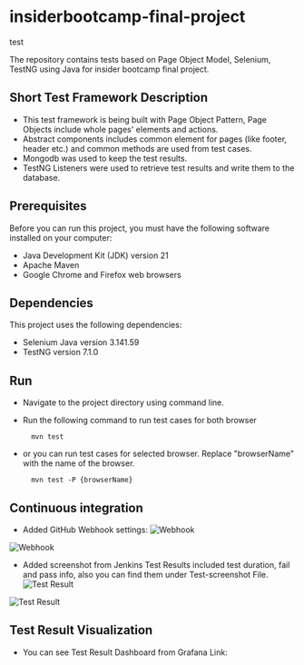 # insiderbootcamp-final-project
test


The repository contains tests based on Page Object Model, Selenium, TestNG using Java for insider bootcamp final project.

## Short Test Framework Description

-   This test framework is being built with Page Object Pattern, Page Objects include whole pages' elements and actions.
-   Abstract components includes common element for pages (like footer, header etc.) and common methods are used from test cases.
-   Mongodb was used to keep the test results.
-   TestNG Listeners were used to retrieve test results and write them to the database.

## Prerequisites
Before you can run this project, you must have the following software installed on your computer:
-   Java Development Kit (JDK) version 21
-   Apache Maven
-   Google Chrome and Firefox web browsers

## Dependencies
This project uses the following dependencies:
-   Selenium Java version 3.141.59
-   TestNG version 7.1.0

## Run

-   Navigate to the project directory using command line.
    
-   Run the following command to run test cases for both browser
    
    ```
      mvn test  
    
    ```
    
-   or you can run test cases for selected browser. Replace "browserName" with the name of the browser.    
    ```
      mvn test -P {browserName}
    
    ```
## Continuous integration
- Added GitHub Webhook settings:
![Webhook](https://i.postimg.cc/VNLCRp43/webhooks.png)

![Webhook](https://i.postimg.cc/nhTsCTZT/webhooks2.png)

- Added screenshot from Jenkins Test Results included test duration, fail and pass info, also you can find them under Test-screenshot File.
![Test Result](https://i.postimg.cc/Yq4T4Zpq/Jenkinstestoutput.png)

![Test Result](https://i.postimg.cc/3wrswRNz/Jenkinstestoutput2.png)

## Test Result Visualization 

- You can see Test Result Dashboard from Grafana Link: 
